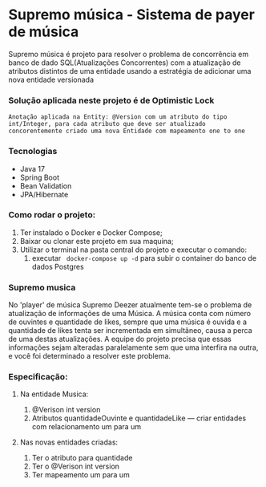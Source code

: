 # Supremo música - Sistema de payer de música

Supremo música é projeto para resolver o problema de concorrência em banco de dado SQL(Atualizações Concorrentes) com a atualização de atributos distintos de uma entidade usando a estratégia de adicionar uma nova entidade versionada

### Solução aplicada neste projeto é de Optimistic Lock

``` Anotação aplicada na Entity: @Version com um atributo do tipo int/Integer, para cada atributo que deve ser atualizado concorentemente criado uma nova Entidade com mapeamento one to one ```

### Tecnologias

* Java 17
* Spring Boot
* Bean Validation
* JPA/Hibernate

### Como rodar o projeto:
1. Ter instalado o Docker e Docker Compose;
2. Baixar ou clonar este projeto em sua maquina;
3. Utilizar o terminal na pasta central do projeto e executar o comando:
    1. executar ``` docker-compose up -d``` para subir o container do banco de dados Postgres


### Supremo musica

No 'player' de música Supremo Deezer atualmente tem-se o problema de atualização de informações de uma Música. A música conta com número de ouvintes e quantidade de likes, sempre que uma música é ouvida e a quantidade de likes tenta ser incrementada em simultâneo, causa a perca de uma destas atualizações. A equipe do projeto precisa que essas informações sejam alteradas paralelamente sem que uma interfira na outra, e você foi determinado a resolver este problema.

### Especificação:

1. Na entidade Musica:
   1. @Verison int version
   2. Atributos quantidadeOuvinte e quantidadeLike — criar entidades com relacionamento um para um

2. Nas novas entidades criadas:
   1. Ter o atributo para quantidade
   2. Ter o @Verison int version
   3. Ter mapeamento um para um
